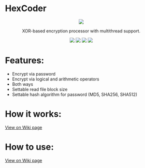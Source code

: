 # HexCoder
<p align="center">
<img src="https://i.ibb.co/wrPsdCm/hc-icon.png">

<p align="center">
XOR-based encryption processor with multithread support.

<p align="center">
  <img src="https://img.shields.io/github/actions/workflow/status/gh0st17/HexCoder/.github/workflows/cmake-multi-platform.yml?style=plastic&label=build">
  <a href="https://github.com/gh0st17/HexCoder/releases/latest"><img src="https://img.shields.io/github/v/release/gh0st17/HexCoder?style=plastic"></a>
  <img src="https://img.shields.io/badge/license-MIT-blue?style=plastic">
  <img src="https://img.shields.io/tokei/lines/github/gh0st17/HexCoder?style=plastic">
</p>

# Features:

- Encrypt via password
- Encrypt via logical and arithmetic operators
- Both ways
- Settable read file block size
- Settable hash algorithm for password (MD5, SHA256, SHA512)

# How it works:

[View on Wiki page](https://github.com/gh0st17/HexCoder/wiki/How-it-works)

# How to use:

[View on Wiki page](https://github.com/gh0st17/HexCoder/wiki/How-to-use)
